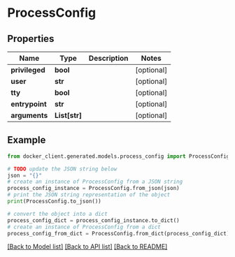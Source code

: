 # ProcessConfig


## Properties

Name | Type | Description | Notes
------------ | ------------- | ------------- | -------------
**privileged** | **bool** |  | [optional] 
**user** | **str** |  | [optional] 
**tty** | **bool** |  | [optional] 
**entrypoint** | **str** |  | [optional] 
**arguments** | **List[str]** |  | [optional] 

## Example

```python
from docker_client.generated.models.process_config import ProcessConfig

# TODO update the JSON string below
json = "{}"
# create an instance of ProcessConfig from a JSON string
process_config_instance = ProcessConfig.from_json(json)
# print the JSON string representation of the object
print(ProcessConfig.to_json())

# convert the object into a dict
process_config_dict = process_config_instance.to_dict()
# create an instance of ProcessConfig from a dict
process_config_from_dict = ProcessConfig.from_dict(process_config_dict)
```
[[Back to Model list]](../README.md#documentation-for-models) [[Back to API list]](../README.md#documentation-for-api-endpoints) [[Back to README]](../README.md)


